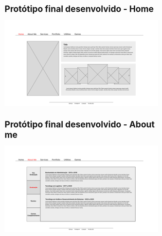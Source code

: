 # Protótipo final desenvolvido - Home

![Tela](https://github.com/igormanoels/.Estudos-em-UX-Design/blob/main/DIO%20-%20Forma%C3%A7%C3%A3o%20UX%20Designer/Projetos/01%20-%20Wireframe%20de%20M%C3%A9dia%20Fidelidade%20-%20Tema%20Livre/home.jpg)

# Protótipo final desenvolvido - About me

![Tela](https://github.com/igormanoels/.Estudos-em-UX-Design/blob/main/DIO%20-%20Forma%C3%A7%C3%A3o%20UX%20Designer/Projetos/01%20-%20Wireframe%20de%20M%C3%A9dia%20Fidelidade%20-%20Tema%20Livre/About%20Me.jpg)
